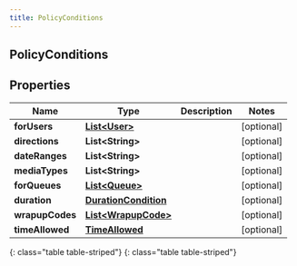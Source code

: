 ```yaml
---
title: PolicyConditions
---
```

## PolicyConditions


## Properties

| Name | Type | Description | Notes |
| ------------ | ------------- | ------------- | ------------- |
| **forUsers** | [**List&lt;User&gt;**](User.html) |  |  [optional] |
| **directions** | **List&lt;String&gt;** |  |  [optional] |
| **dateRanges** | **List&lt;String&gt;** |  |  [optional] |
| **mediaTypes** | **List&lt;String&gt;** |  |  [optional] |
| **forQueues** | [**List&lt;Queue&gt;**](Queue.html) |  |  [optional] |
| **duration** | [**DurationCondition**](DurationCondition.html) |  |  [optional] |
| **wrapupCodes** | [**List&lt;WrapupCode&gt;**](WrapupCode.html) |  |  [optional] |
| **timeAllowed** | [**TimeAllowed**](TimeAllowed.html) |  |  [optional] |
{: class="table table-striped"}
{: class="table table-striped"}


